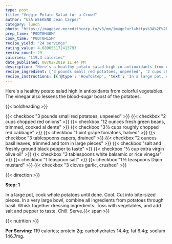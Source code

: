 ```yaml
---
type: post
title: "Veggie Potato Salad for a Crowd"
author: "USA WEEKEND Jean Carper"
category: lunch
photo: "https://imagesvc.meredithcorp.io/v3/mm/image?url=https%3A%2F%2Fimages.media-allrecipes.com%2Fuserphotos%2F633062.jpg"
prep_time: "P0DT0H40M"
cook_time: "P0DT0H15M"
recipe_yield: "24 servings"
rating_value: 4.689655172413793
review_count: 29
calories: "119.3 calories"
date_published: 08/02/2019 11:44 PM
description: "Here's a healthy potato salad high in antioxidants from colorful vegetables. The vinegar also lessens the blood-sugar boost of the potatoes."
recipe_ingredient: ['3 pounds small red potatoes, unpeeled', '2 cups chopped red onions ', '12 ounces fresh green beans, trimmed, cooked al dente', '3\u2009½ cups roughly chopped red cabbage', '1 pint grape tomatoes, halved', '3 tablespoons capers, drained', '2 ounces basil leaves, trimmed and torn in large pieces', 'salt and freshly ground black pepper to taste', '⅔ cup extra virgin olive oil', '3 tablespoons white balsamic or rice vinegar', '1 teaspoon salt', '1\u2009½ teaspoons Dijon mustard', '3 cloves garlic, crushed']
recipe_instructions: [{'@type': 'HowToStep', 'text': 'In a large pot, cook whole potatoes until done. Cool. Cut into bite-sized pieces. In a very large bowl, combine all ingredients from potatoes through basil. Whisk together dressing ingredients. Toss with vegetables, and add salt and pepper to taste. Chill. Serve.\n'}]
---
```


Here's a healthy potato salad high in antioxidants from colorful vegetables. The vinegar also lessens the blood-sugar boost of the potatoes. 

{{< boldheading >}}

{{< checkbox "3 pounds small red potatoes, unpeeled" >}}
{{< checkbox "2 cups chopped red onions" >}}
{{< checkbox "12 ounces fresh green beans, trimmed, cooked al dente" >}}
{{< checkbox "3 ½ cups roughly chopped red cabbage" >}}
{{< checkbox "1 pint grape tomatoes, halved" >}}
{{< checkbox "3 tablespoons capers, drained" >}}
{{< checkbox "2 ounces basil leaves, trimmed and torn in large pieces" >}}
{{< checkbox "salt and freshly ground black pepper to taste" >}}
{{< checkbox "⅔ cup extra virgin olive oil" >}}
{{< checkbox "3 tablespoons white balsamic or rice vinegar" >}}
{{< checkbox "1 teaspoon salt" >}}
{{< checkbox "1 ½ teaspoons Dijon mustard" >}}
{{< checkbox "3 cloves garlic, crushed" >}}


{{< direction >}}

**Step: 1**

In a large pot, cook whole potatoes until done. Cool. Cut into bite-sized pieces. In a very large bowl, combine all ingredients from potatoes through basil. Whisk together dressing ingredients. Toss with vegetables, and add salt and pepper to taste. Chill. Serve.{{< span >}}

{{< nutrition >}}

**Per Serving:** 119 calories; protein 2g; carbohydrates 14.4g; fat 6.4g; sodium 146.7mg.